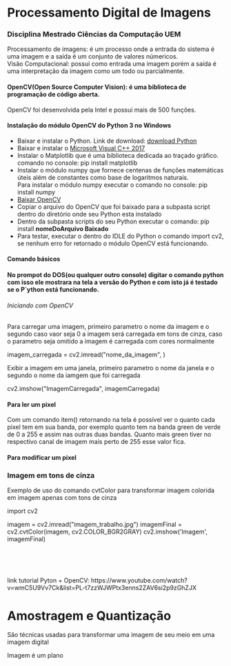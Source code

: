 <h1>Processamento Digital de Imagens</h1>
<h3>Disciplina Mestrado Ciências da Computação UEM</h3>

<p> Processamento de imagens: é um processo onde a entrada do sistema é uma imagem e a saída é um conjunto de valores númericos.
<br>
Visão Computacional: possui como entrada uma imagem porém a saída é uma interpretação da imagem como um todo ou parcialmente.

</p>
<h4>OpenCV(Open Source Computer Vision): é uma biblioteca de programação de código aberta. </h4>
<p>OpenCV foi desenvolvida pela Intel e possui mais de 500 funções.</p>

<h4>Instalação do módulo OpenCV do Python 3  no Windows</h4>
	<ul>
		<li>Baixar e instalar o Python. Link de download: <a href='https://www.python.org/downloads/'>download Python</a></li>
		<li>Baixar e instalar o <a href='https://support.microsoft.com/en-us/help/2977003/the-latest-supported-visual-c-downloads'>Microsoft Visual C++ 2017</a></li>
		<li>Instalar o Matplotlib que é uma biblioteca dedicada ao traçado gráfico.<br>
			comando no console: pip install matplotlib</li>
		<li>Instalar o módulo numpy que fornece centenas de funções matemáticas úteis além de constantes como base de logaritmos naturais.<br>
		Para instalar o módulo numpy executar o comando no console: pip install numpy </li>
		<li><a href='https://www.lfd.uci.edu/~gohlke/pythonlibs/#opencv'>Baixar OpenCV</a></li>
		<li>Copiar o arquivo do OpenCV que foi baixado para a subpasta script dentro do diretório onde seu Python esta instalado</li>
		<li>Dentro da subpasta scripts do seu Python executar o comando: pip install <strong>nomeDoArquivo Baixado</strong></li>
		<li>Para testar, executar o dentro do IDLE do Python o comando import cv2, se nenhum erro for retornado o módulo OpenCV está funcionando.</li>
	</ul>

<h4>Comando básicos<h4>
	<p>No prompot do DOS(ou qualquer outro console) digitar o comando python com isso ele mostrara na tela a versão do Python e com isto já é testado se o P`ython está funcionando.</p>

<h6>Iniciando com OpenCV</h6>
<p>Para carregar uma imagem, primeiro parametro o nome da imagem e o segundo caso vaor seja 0 a imagem será carregada em tons de cinza, caso o parametro seja omitido a imagem é carregada com cores normalmente   </p>

imagem_carregada = cv2.imread("nome_da_imagem", )
<p>Exibir a imagem em uma janela, primeiro parametro o nome da janela e o segundo o nome da iamgem que foi carregada</p>
cv2.imshow("ImagemCarregada", imagemCarregada)
<h4>Para ler um pixel</h4>
<p>
	Com um comando item() retornando na tela é possível ver o quanto cada pixel tem em sua banda, por exemplo quanto tem na banda green de verde de 0 a 255 e assim nas outras duas bandas. Quanto mais green tiver no  respectivo canal de imagem mais perto de 255 esse valor fica. 
</p>
<h4>Para modificar um pixel</h4>
<p></p>
<h3>Imagem em tons de cinza</h3>
<p>Exemplo de uso do comando cvtColor para transformar imagem colorida em imagem apenas com tons de cinza</p>
import cv2

imagem = cv2.imread("imagem_trabalho.jpg")
imagemFinal = cv2.cvtColor(imagem, cv2.COLOR_BGR2GRAY)
cv2.imshow('Imagem', imagemFinal)

<p></p>
<br>
<br>
<br>
<p>link tutorial Pyton + OpenCV: https://www.youtube.com/watch?v=wmC5U9Vv7Ck&list=PL-t7zzWJWPtx3enns2ZAV6si2p9zGhZJX</p>

<h1>Amostragem e Quantização</h1>
<p>São técnicas usadas para transformar uma imagem de seu meio em uma imagem digital</p>
<p></p>
<p>Imagem é um plano</p>